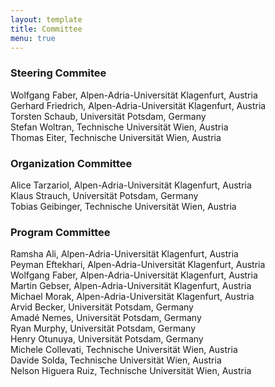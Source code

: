 ```yaml
---
layout: template
title: Committee
menu: true
---
```


### Steering Commitee

Wolfgang Faber, Alpen-Adria-Universität Klagenfurt, Austria \
Gerhard Friedrich, Alpen-Adria-Universität Klagenfurt, Austria \
Torsten Schaub, Universität Potsdam, Germany \
Stefan Woltran, Technische Universität Wien, Austria \
Thomas Eiter, Technische Universität Wien, Austria

### Organization Committee

Alice Tarzariol, Alpen-Adria-Universität Klagenfurt, Austria \
Klaus Strauch, Universität Potsdam, Germany \
Tobias Geibinger, Technische Universität Wien, Austria

### Program Committee
Ramsha Ali, Alpen-Adria-Universität Klagenfurt, Austria \
Peyman Eftekhari, Alpen-Adria-Universität Klagenfurt, Austria \
Wolfgang Faber, Alpen-Adria-Universität Klagenfurt, Austria \
Martin Gebser, Alpen-Adria-Universität Klagenfurt, Austria \
Michael Morak, Alpen-Adria-Universität Klagenfurt, Austria \
Arvid Becker, Universität Potsdam, Germany \
Amadé Nemes, Universität Potsdam, Germany \
Ryan Murphy, Universität Potsdam, Germany \
Henry Otunuya, Universität Potsdam, Germany \
Michele Collevati, Technische Universität Wien, Austria \
Davide Solda, Technische Universität Wien, Austria \
Nelson Higuera Ruiz, Technische Universität Wien, Austria

